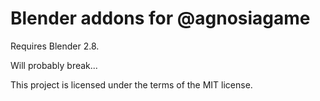 # Blender addons for @agnosiagame

Requires Blender 2.8.

Will probably break...

This project is licensed under the terms of the MIT license.
